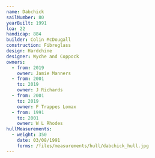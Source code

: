 ```yaml
---
name: Dabchick
sailNumber: 80
yearBuilt: 1991
loa: 22
handicap: 884
builder: Colin McDougall
construction: Fibreglass
design: Hardchine
designer: Wyche and Coppock
owners:
  - from: 2019
    owner: Jamie Manners
  - from: 2001
    to: 2019
    owner: J Richards
  - from: 2001
    to: 2019
    owner: F Trappes Lomax
  - from: 1991
    to: 2001
    owner: W L Rhodes
hullMeasurements:
  - weight: 350
    date: 03/08/1991
    forms: /files/measurements/hull/dabchick_hull.jpg
---
```

